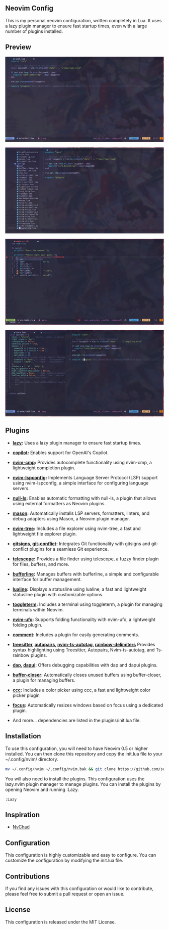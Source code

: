 ## Neovim Config

This is my personal neovim configuration, written completely in Lua. It uses a lazy plugin manager to ensure fast startup times, even with a large number of plugins installed.

## Preview

![preview1](./docs/readme/preview1.png)

![preview2](./docs/readme/preview2.png)

![preview3](./docs/readme/preview3.png)

![preview4](./docs/readme/preview4.png)

## Plugins

- **[lazy](https://github.com/folke/lazy.nvim):** Uses a lazy plugin manager to ensure fast startup times.

- **[copilot](https://github.com/zbirenbaum/copilot.lua):** Enables support for OpenAI's Copilot.

- **[nvim-cmp](https://github.com/hrsh7th/nvim-cmp):** Provides autocomplete functionality using nvim-cmp, a lightweight completion plugin.

- **[nvim-lspconfig](https://github.com/neovim/nvim-lspconfig):** Implements Language Server Protocol (LSP) support using nvim-lspconfig, a simple interface for configuring language servers.

- **[null-ls](https://github.com/jose-elias-alvarez/null-ls.nvim):** Enables automatic formatting with null-ls, a plugin that allows using external formatters as Neovim plugins.

- **[mason](https://github.com/williamboman/mason.nvim):** Automatically installs LSP servers, formatters, linters, and debug adapters using Mason, a Neovim plugin manager.

- **[nvim-tree](https://github.com/nvim-tree/nvim-tree.lua):** Includes a file explorer using nvim-tree, a fast and lightweight file explorer plugin.

- **[gitsigns](https://github.com/lewis6991/gitsigns.nvim), [git-conflict](https://github.com/akinsho/git-conflict.nvim):** Integrates Git functionality with gitsigns and git-conflict plugins for a seamless Git experience.

- **[telescope](https://github.com/nvim-telescope/telescope.nvim):** Provides a file finder using telescope, a fuzzy finder plugin for files, buffers, and more.

- **[bufferline](https://github.com/akinsho/bufferline.nvim):** Manages buffers with bufferline, a simple and configurable interface for buffer management.

- **[lualine](https://github.com/nvim-lualine/lualine.nvim):** Displays a statusline using lualine, a fast and lightweight statusline plugin with customizable options.

- **[toggleterm](https://github.com/akinsho/toggleterm.nvim):** Includes a terminal using toggleterm, a plugin for managing terminals within Neovim.

- **[nvim-ufo](https://github.com/kevinhwang91/nvim-ufo):** Supports folding functionality with nvim-ufo, a lightweight folding plugin.

- **[comment](https://github.com/numToStr/Comment.nvim):** Includes a plugin for easily generating comments.

- **[treesitter](https://github.com/nvim-treesitter/nvim-treesitter), [autopairs](https://github.com/windwp/nvim-autopairs), [nvim-ts-autotag](https://github.com/windwp/nvim-ts-autotag), [rainbow-delimiters](https://github.com/HiPhish/rainbow-delimiters.nvim)** Provides syntax highlighting using Treesitter, Autopairs, Nvim-ts-autotag, and Ts-rainbow plugins.

- **[dap](https://github.com/mfussenegger/nvim-dap), [dapui](https://github.com/rcarriga/nvim-dap-ui):** Offers debugging capabilities with dap and dapui plugins.

- **[buffer-closer](https://github.com/sontungexpt/buffer-closer):** Automatically closes unused buffers using buffer-closer, a plugin for managing buffers.

- **[ccc](https://github.com/uga-rosa/ccc.nvim):** Includes a color picker using ccc, a fast and lightweight color picker plugin

- **[focus](https://github.com/sontungexpt/focus.nvim):** Automatically resizes windows based on focus using a dedicated plugin.

- And more... dependencies are listed in the plugins/init.lua file.

## Installation

To use this configuration, you will need to have Neovim 0.5 or higher installed. You can then clone this repository and copy the init.lua file to your ~/.config/nvim/ directory.

```bash
mv ~/.config/nvim ~/.config/nvim.bak && git clone https://github.com/sontungexpt/neovim-config.git  ~/.config/nvim
```

You will also need to install the plugins. This configuration uses the lazy.nvim plugin manager to manage plugins. You can install the plugins by opening Neovim and running :Lazy.

```vim
:Lazy
```

## Inspiration

- [NvChad](https://github.com/NvChad/NvChad)

## Configuration

This configuration is highly customizable and easy to configure. You can customize the configuration by modifying the init.lua file.

## Contributions

If you find any issues with this configuration or would like to contribute, please feel free to submit a pull request or open an issue.

## License

This configuration is released under the MIT License.
